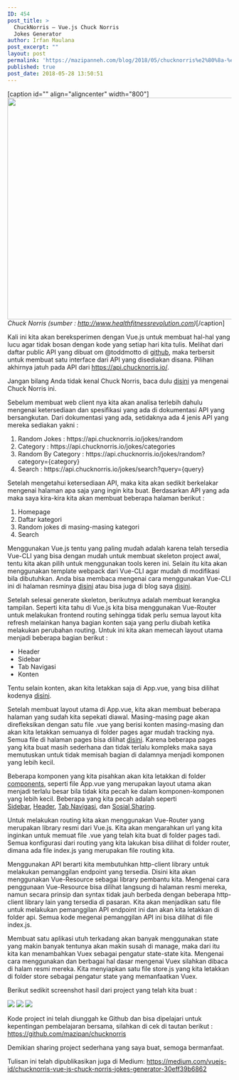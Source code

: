 ```yaml
---
ID: 454
post_title: >
  ChuckNorris — Vue.js Chuck Norris
  Jokes Generator
author: Irfan Maulana
post_excerpt: ""
layout: post
permalink: 'https://mazipanneh.com/blog/2018/05/chucknorris%e2%80%8a-%e2%80%8avue-js-chuck-norris-jokes-generator/'
published: true
post_date: 2018-05-28 13:50:51
---
```

[caption id="" align="aligncenter" width="800"]<img src="https://cdn-images-1.medium.com/max/800/1*ZsB-bLjXU-356wZGkxVYlg.jpeg" alt="" width="800" height="498" /> <em>Chuck Norris (sumber : http://www.healthfitnessrevolution.com)</em>[/caption]

Kali ini kita akan bereksperimen dengan Vue.js untuk membuat hal-hal yang lucu agar tidak bosan dengan kode yang setiap hari kita tulis. Melihat dari daftar public API yang dibuat om @toddmotto di <a href="https://github.com/toddmotto/public-apis" target="_blank" rel="noopener">github</a>, maka terbersit untuk membuat satu interface dari API yang disediakan disana. Pilihan akhirnya jatuh pada API dari https://api.chucknorris.io/.

Jangan bilang Anda tidak kenal Chuck Norris, baca dulu <a href="https://en.m.wikipedia.org/wiki/Chuck_Norris" target="_blank" rel="noopener">disini</a> ya mengenai Chuck Norris ini.

Sebelum membuat web client nya kita akan analisa terlebih dahulu mengenai ketersediaan dan spesifikasi yang ada di dokumentasi API yang bersangkutan. Dari dokumentasi yang ada, setidaknya ada 4 jenis API yang mereka sediakan yakni :
<ol>
 	<li>Random Jokes : https://api.chucknorris.io/jokes/random</li>
 	<li>Category : https://api.chucknorris.io/jokes/categories</li>
 	<li>Random By Category : https://api.chucknorris.io/jokes/random?category={category}</li>
 	<li>Search : https://api.chucknorris.io/jokes/search?query={query}</li>
</ol>
Setelah mengetahui ketersediaan API, maka kita akan sedikit berkelakar mengenai halaman apa saja yang ingin kita buat. Berdasarkan API yang ada maka saya kira-kira kita akan membuat beberapa halaman berikut :
<ol>
 	<li>Homepage</li>
 	<li>Daftar kategori</li>
 	<li>Random jokes di masing-masing kategori</li>
 	<li>Search</li>
</ol>
Menggunakan Vue.js tentu yang paling mudah adalah karena telah tersedia Vue-CLI yang bisa dengan mudah untuk membuat skeleton project awal, tentu kita akan pilih untuk menggunakan tools keren ini. Selain itu kita akan menggunakan template webpack dari Vue-CLI agar mudah di modifikasi bila dibutuhkan. Anda bisa membaca mengenai cara menggunakan Vue-CLI ini di halaman resminya <a href="https://github.com/vuejs/vue-cli" target="_blank" rel="noopener">disini</a> atau bisa juga di blog saya <a href="https://mazipanneh.com/blog/2017/07/memulai-vue-js-dengan-vue-cli-dan-webpack/" target="_blank" rel="noopener">disini</a>.

Setelah selesai generate skeleton, berikutnya adalah membuat kerangka tampilan. Seperti kita tahu di Vue.js kita bisa menggunakan Vue-Router untuk melakukan frontend routing sehingga tidak perlu semua layout kita refresh melainkan hanya bagian konten saja yang perlu diubah ketika melakukan perubahan routing. Untuk ini kita akan memecah layout utama menjadi beberapa bagian berikut :
<ul>
 	<li>Header</li>
 	<li>Sidebar</li>
 	<li>Tab Navigasi</li>
 	<li>Konten</li>
</ul>
Tentu selain konten, akan kita letakkan saja di App.vue, yang bisa dilihat kodenya <a href="https://github.com/mazipan/chucknorris/blob/master/src/App.vue" target="_blank" rel="noopener">disini</a>.

Setelah membuat layout utama di App.vue, kita akan membuat beberapa halaman yang sudah kita sepekati diawal. Masing-masing page akan direfleksikan dengan satu file .vue yang berisi konten masing-masing dan akan kita letakkan semuanya di folder pages agar mudah tracking nya. Semua file di halaman pages bisa dilihat <a href="https://github.com/mazipan/chucknorris/tree/master/src/pages" target="_blank" rel="noopener">disini</a>. Karena beberapa pages yang kita buat masih sederhana dan tidak terlalu kompleks maka saya memutuskan untuk tidak memisah bagian di dalamnya menjadi komponen yang lebih kecil.

Beberapa komponen yang kita pisahkan akan kita letakkan di folder <a href="https://github.com/mazipan/chucknorris/tree/master/src/components" target="_blank" rel="noopener">components</a>, seperti file App.vue yang merupakan layout utama akan menjadi terlalu besar bila tidak kita pecah ke dalam komponen-komponen yang lebih kecil. Beberapa yang kita pecah adalah seperti <a href="https://github.com/mazipan/chucknorris/blob/master/src/components/Sidebar.vue" target="_blank" rel="nofollow noopener" data-href="https://github.com/mazipan/chucknorris/blob/master/src/components/Sidebar.vue">Sidebar</a>, <a href="https://github.com/mazipan/chucknorris/blob/master/src/components/HeaderSection.vue" target="_blank" rel="nofollow noopener" data-href="https://github.com/mazipan/chucknorris/blob/master/src/components/HeaderSection.vue">Header</a>, <a href="https://github.com/mazipan/chucknorris/blob/master/src/components/TabSection.vue" target="_blank" rel="nofollow noopener" data-href="https://github.com/mazipan/chucknorris/blob/master/src/components/TabSection.vue">Tab Navigasi</a>, dan <a href="https://github.com/mazipan/chucknorris/blob/master/src/components/SocialSharingSection.vue" target="_blank" rel="nofollow noopener" data-href="https://github.com/mazipan/chucknorris/blob/master/src/components/SocialSharingSection.vue">Sosial Sharing</a>.

Untuk melakukan routing kita akan menggunakan Vue-Router yang merupakan library resmi dari Vue.js. Kita akan mengarahkan url yang kita inginkan untuk memuat file .vue yang telah kita buat di folder pages tadi. Semua konfigurasi dari routing yang kita lakukan bisa dilihat di folder router, dimana ada file index.js yang merupakan file routing kita.

Menggunakan API berarti kita membutuhkan http-client library untuk melakukan pemanggilan endpoint yang tersedia. Disini kita akan menggunakan Vue-Resource sebagai library pembantu kita. Mengenai cara penggunaan Vue-Resource bisa dilihat langsung di halaman resmi mereka, namun secara prinsip dan syntax tidak jauh berbeda dengan beberapa http-client library lain yang tersedia di pasaran. Kita akan menjadikan satu file untuk melakukan pemanggilan API endpoint ini dan akan kita letakkan di folder api. Semua kode megenai pemanggilan API ini bisa dilihat di file index.js.

Membuat satu aplikasi utuh terkadang akan banyak menggunakan state yang makin banyak tentunya akan makin susah di manage, maka dari itu kita kan menambahkan Vuex sebagai pengatur state-state kita. Mengenai cara menggunakan dan berbagai hal dasar mengenai Vuex silahkan dibaca di halam resmi mereka. Kita menyiapkan satu file store.js yang kita letakkan di folder store sebagai pengatur state yang memanfaatkan Vuex.

Berikut sedikit screenshot hasil dari project yang telah kita buat :

<img class="aligncenter" src="https://cdn-images-1.medium.com/max/800/1*r93ReTs2PEhnf16fKuPtKw.png" />
<img class="aligncenter" src="https://cdn-images-1.medium.com/max/800/1*MAuMb-UCB4gK2Wz4uprIHA.png" />
<img class="aligncenter" src="https://cdn-images-1.medium.com/max/800/1*QaNZswhBbs0qJUoyuTTp1A.png" />

Kode project ini telah diunggah ke Github dan bisa dipelajari untuk kepentingan pembelajaran bersama, silahkan di cek di tautan berikut : <a href="https://github.com/mazipan/chucknorris" target="_blank" rel="noopener">https://github.com/mazipan/chucknorris</a>

Demikian sharing project sederhana yang saya buat, semoga bermanfaat.

Tulisan ini telah dipublikasikan juga di Medium: <a href="https://medium.com/vuejs-id/chucknorris-vue-js-chuck-norris-jokes-generator-30eff39b6862" target="_blank" rel="noopener">https://medium.com/vuejs-id/chucknorris-vue-js-chuck-norris-jokes-generator-30eff39b6862</a>